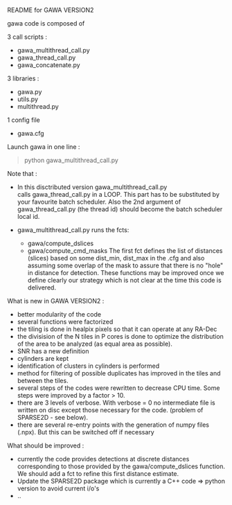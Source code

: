 
README for GAWA VERSION2 

gawa code is composed of 

3 call scripts : 
- gawa_multithread_call.py 
- gawa_thread_call.py 
- gawa_concatenate.py 

3 libraries : 
- gawa.py
- utils.py 
- multithread.py 

1 config file 
- gawa.cfg 

Launch gawa in one line : 
> python gawa_multithread_call.py 

Note that : 
- In this disctributed version gawa_multithread_call.py  
 calls gawa_thread_call.py in a LOOP. This part has to 
 be substituted by your favourite batch scheduler. 
 Also the 2nd argument of gawa_thread_call.py (the thread id)
 should become the batch scheduler local id. 

- gawa_multithread_call.py runs the fcts: 
  + gawa/compute_dslices
  + gawa/compute_cmd_masks
 The first fct defines the list of distances (slices) 
 based on some dist_min, dist_max in the .cfg 
 and also assuming some overlap of the mask to assure that there
 is no "hole" in distance for detection. 
 These functions may be improved once we define clearly our 
 strategy which is not clear at the time this code is delivered. 


What is new in GAWA VERSION2 :
- better modularity of the code 
- several functions were factorized 
- the tiling is done in healpix pixels so that 
  it can operate at any RA-Dec
- the divisision of the N tiles in P cores is 
  done to optimize the distribution of the area 
  to be analyzed (as equal area as possible). 
- SNR has a new definition
- cylinders are kept 
- identification of clusters in cylinders is performed
- method for filtering of possible duplicates has improved 
  in the tiles and between the tiles. 
- several steps of the codes were rewritten to decrease 
  CPU time. Some steps were improved by a factor > 10. 
- there are 3 levels of verbose. With verbose = 0 no intermediate 
  file is written on disc except those necessary for the code.
  (problem of SPARSE2D - see below).
- there are several re-entry points with the generation of 
  numpy files (.npx). But this can be switched off if necessary


What should be improved : 
- currently the code provides detections at discrete distances 
  corresponding to those provided by the gawa/compute_dslices function.
  We should add a fct to refine this first distance estimate. 
- Update the SPARSE2D package which is currently a C++ code => python 
  version to avoid current i/o's 
- ..



